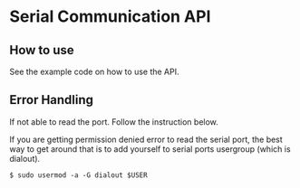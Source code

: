 # Serial Communication API

## How to use
See the example code on how to use the API.

## Error Handling
If not able to read the port. Follow the instruction below.

If you are getting permission denied error to read the serial port, the best way to get around that is to add yourself to serial ports usergroup (which is dialout).
```
$ sudo usermod -a -G dialout $USER
```
